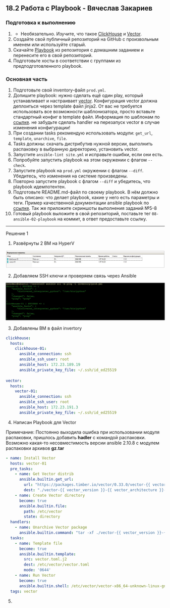 ## 18.2 Работа с Playbook - Вячеслав Закариев

### Подготовка к выполнению

1. * Необязательно. Изучите, что такое [ClickHouse](https://www.youtube.com/watch?v=fjTNS2zkeBs) и [Vector](https://www.youtube.com/watch?v=CgEhyffisLY).
2. Создайте свой публичный репозиторий на GitHub с произвольным именем или используйте старый.
3. Скачайте [Playbook](https://github.com/netology-code/mnt-homeworks/tree/MNT-video/08-ansible-02-playbook/playbook) из репозитория с домашним заданием и перенесите его в свой репозиторий.
4. Подготовьте хосты в соответствии с группами из предподготовленного playbook.

### Основная часть

1. Подготовьте свой inventory-файл `prod.yml`.
2. Допишите playbook: нужно сделать ещё один play, который устанавливает и настраивает [vector](https://vector.dev). Конфигурация vector должна деплоиться через template файл jinja2. От вас не требуется использовать все возможности шаблонизатора, просто вставьте стандартный конфиг в template файл. Информация по шаблонам по [ссылке](https://www.dmosk.ru/instruktions.php?object=ansible-nginx-install). не забудьте сделать handler на перезапуск vector в случае изменения конфигурации!
3. При создании tasks рекомендую использовать модули: `get_url`, `template`, `unarchive`, `file`.
4. Tasks должны: скачать дистрибутив нужной версии, выполнить распаковку в выбранную директорию, установить vector.
5. Запустите `ansible-lint site.yml` и исправьте ошибки, если они есть.
6. Попробуйте запустить playbook на этом окружении с флагом `--check`.
7. Запустите playbook на `prod.yml` окружении с флагом `--diff`. Убедитесь, что изменения на системе произведены.
8. Повторно запустите playbook с флагом `--diff` и убедитесь, что playbook идемпотентен.
9. Подготовьте README.md-файл по своему playbook. В нём должно быть описано: что делает playbook, какие у него есть параметры и теги. Пример качественной документации ansible playbook по [ссылке](https://github.com/opensearch-project/ansible-playbook). Так же приложите скриншоты выполнения заданий №5-8
10. Готовый playbook выложите в свой репозиторий, поставьте тег `08-ansible-02-playbook` на коммит, в ответ предоставьте ссылку.

---

Решение 1

1. Развёрнуты 2 ВМ на HyperV

![VMs](https://github.com/SlavaZakariev/netology/blob/2e4a33a6a6bc0c78b341a89a471c493c49f46bba/ansible/18.2_playbook/resources/ans2_1.5.jpg)

2. Добавляем SSH ключи и проверяем связь через Ansible

![ping](https://github.com/SlavaZakariev/netology/blob/2e4a33a6a6bc0c78b341a89a471c493c49f46bba/ansible/18.2_playbook/resources/ans2_1.1.jpg)

3. Добавлены ВМ в файл invertory

```yaml
clickhouse:
  hosts:
    clickhouse-01:
      ansible_connection: ssh
      ansible_ssh_user: root
      ansible_host: 172.23.189.19
      ansible_private_key_file: ~/.ssh/id_ed25519

vector:
  hosts:
    vector-01:
      ansible_connection: ssh
      ansible_ssh_user: root
      ansible_host: 172.23.191.3
      ansible_private_key_file: ~/.ssh/id_ed25519
```

4. Написан Playbook для Vector

Примечание: Постоянно выходила ошибка при использовании модуля распаковки, пришлось добавить **hadler** с командой распаковки. Возможно какая-то несовместимость версии ansible 2.10.8 с модулем распаковки архивов **gz.tar**

```yaml
- name: Install Vector
  hosts: vector-01
  pre_tasks:
    - name: Get Vector distrib
      ansible.builtin.get_url:
        url: "https://packages.timber.io/vector/0.33.0/vector-{{ vector_version }}-{{ vector_architecture }}-unknown-linux-gnu.tar.gz"
        dest: "./vector-{{ vector_version }}-{{ vector_architecture }}-unknown-linux-gnu.tar.gz"
    - name: Create Vector directory
      become: true
      ansible.builtin.file:
        path: /etc/vector
        state: directory
  handlers:
    - name: Unarchive Vector package 
      ansible.builtin.command: "tar -xf ./vector-{{ vector_version }}-{{ vector_architecture }}-unknown-linux-gnu.tar.gz -C /ect/vector"
  tasks:
    - name: Template file
      become: true
      ansible.builtin.template:
        src: vector.toml.j2
        dest: /etc/vector/vector.toml
        mode: '0644'
    - name: Run Vector
      become: true
      ansible.builtin.shell: /etc/vector/vector-x86_64-unknown-linux-gnu/bin/vector --config /etc/vector/vector.toml &
  tags: vector
```

5. 



